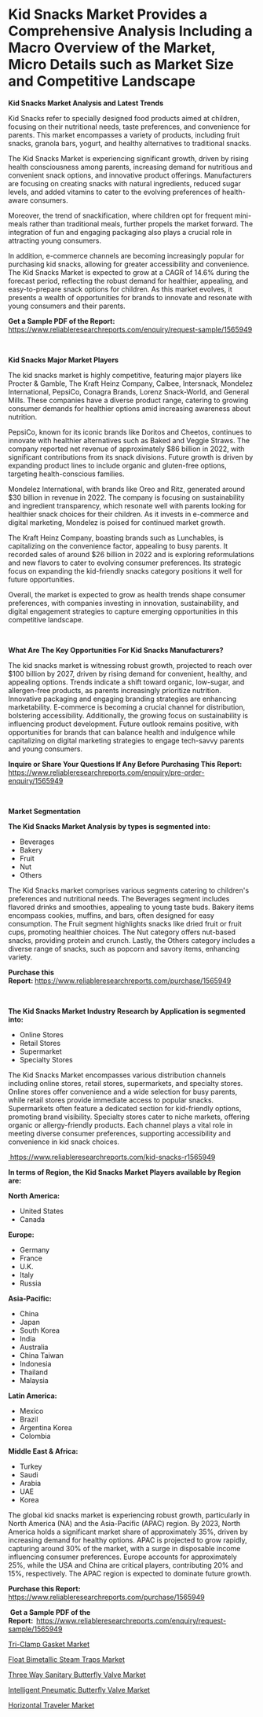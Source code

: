 <p><h1>Kid Snacks Market Provides a Comprehensive Analysis Including a Macro Overview of the Market, Micro Details such as Market Size and Competitive Landscape</h1></p><p><strong>Kid Snacks Market Analysis and Latest Trends</strong></p>
<p><p>Kid Snacks refer to specially designed food products aimed at children, focusing on their nutritional needs, taste preferences, and convenience for parents. This market encompasses a variety of products, including fruit snacks, granola bars, yogurt, and healthy alternatives to traditional snacks.</p><p>The Kid Snacks Market is experiencing significant growth, driven by rising health consciousness among parents, increasing demand for nutritious and convenient snack options, and innovative product offerings. Manufacturers are focusing on creating snacks with natural ingredients, reduced sugar levels, and added vitamins to cater to the evolving preferences of health-aware consumers. </p><p>Moreover, the trend of snackification, where children opt for frequent mini-meals rather than traditional meals, further propels the market forward. The integration of fun and engaging packaging also plays a crucial role in attracting young consumers.</p><p>In addition, e-commerce channels are becoming increasingly popular for purchasing kid snacks, allowing for greater accessibility and convenience. The Kid Snacks Market is expected to grow at a CAGR of 14.6% during the forecast period, reflecting the robust demand for healthier, appealing, and easy-to-prepare snack options for children. As this market evolves, it presents a wealth of opportunities for brands to innovate and resonate with young consumers and their parents.</p></p>
<p><strong>Get a Sample PDF of the Report:&nbsp;</strong> <a href="https://www.reliableresearchreports.com/enquiry/request-sample/1565949?utm_campaign=34&utm_medium=2&utm_source=Github&utm_content=ia&utm_term=28022025&utm_id=kid-snacks">https://www.reliableresearchreports.com/enquiry/request-sample/1565949</a></p>
<p>&nbsp;</p>
<p><strong>Kid Snacks Major Market Players</strong></p>
<p><p>The kid snacks market is highly competitive, featuring major players like Procter & Gamble, The Kraft Heinz Company, Calbee, Intersnack, Mondelez International, PepsiCo, Conagra Brands, Lorenz Snack-World, and General Mills. These companies have a diverse product range, catering to growing consumer demands for healthier options amid increasing awareness about nutrition.</p><p>PepsiCo, known for its iconic brands like Doritos and Cheetos, continues to innovate with healthier alternatives such as Baked and Veggie Straws. The company reported net revenue of approximately $86 billion in 2022, with significant contributions from its snack divisions. Future growth is driven by expanding product lines to include organic and gluten-free options, targeting health-conscious families.</p><p>Mondelez International, with brands like Oreo and Ritz, generated around $30 billion in revenue in 2022. The company is focusing on sustainability and ingredient transparency, which resonate well with parents looking for healthier snack choices for their children. As it invests in e-commerce and digital marketing, Mondelez is poised for continued market growth.</p><p>The Kraft Heinz Company, boasting brands such as Lunchables, is capitalizing on the convenience factor, appealing to busy parents. It recorded sales of around $26 billion in 2022 and is exploring reformulations and new flavors to cater to evolving consumer preferences. Its strategic focus on expanding the kid-friendly snacks category positions it well for future opportunities.</p><p>Overall, the market is expected to grow as health trends shape consumer preferences, with companies investing in innovation, sustainability, and digital engagement strategies to capture emerging opportunities in this competitive landscape.</p></p>
<p>&nbsp;</p>
<p><strong>What Are The Key Opportunities For Kid Snacks Manufacturers?</strong></p>
<p><p>The kid snacks market is witnessing robust growth, projected to reach over $100 billion by 2027, driven by rising demand for convenient, healthy, and appealing options. Trends indicate a shift toward organic, low-sugar, and allergen-free products, as parents increasingly prioritize nutrition. Innovative packaging and engaging branding strategies are enhancing marketability. E-commerce is becoming a crucial channel for distribution, bolstering accessibility. Additionally, the growing focus on sustainability is influencing product development. Future outlook remains positive, with opportunities for brands that can balance health and indulgence while capitalizing on digital marketing strategies to engage tech-savvy parents and young consumers.</p></p>
<p><strong>Inquire or Share Your Questions If Any Before Purchasing This Report:</strong> <a href="https://www.reliableresearchreports.com/enquiry/pre-order-enquiry/1565949?utm_campaign=34&utm_medium=2&utm_source=Github&utm_content=ia&utm_term=28022025&utm_id=kid-snacks">https://www.reliableresearchreports.com/enquiry/pre-order-enquiry/1565949</a></p>
<p>&nbsp;</p>
<p><strong>Market Segmentation</strong></p>
<p><strong>The Kid Snacks Market Analysis by types is segmented into:</strong></p>
<p><ul><li>Beverages</li><li>Bakery</li><li>Fruit</li><li>Nut</li><li>Others</li></ul></p>
<p><p>The Kid Snacks market comprises various segments catering to children's preferences and nutritional needs. The Beverages segment includes flavored drinks and smoothies, appealing to young taste buds. Bakery items encompass cookies, muffins, and bars, often designed for easy consumption. The Fruit segment highlights snacks like dried fruit or fruit cups, promoting healthier choices. The Nut category offers nut-based snacks, providing protein and crunch. Lastly, the Others category includes a diverse range of snacks, such as popcorn and savory items, enhancing variety.</p></p>
<p><strong>Purchase this Report:&nbsp;</strong><a href="https://www.reliableresearchreports.com/purchase/1565949?utm_campaign=34&utm_medium=2&utm_source=Github&utm_content=ia&utm_term=28022025&utm_id=kid-snacks">https://www.reliableresearchreports.com/purchase/1565949</a></p>
<p>&nbsp;</p>
<p><strong>The Kid Snacks Market Industry Research by Application is segmented into:</strong></p>
<p><ul><li>Online Stores</li><li>Retail Stores</li><li>Supermarket</li><li>Specialty Stores</li></ul></p>
<p><p>The Kid Snacks Market encompasses various distribution channels including online stores, retail stores, supermarkets, and specialty stores. Online stores offer convenience and a wide selection for busy parents, while retail stores provide immediate access to popular snacks. Supermarkets often feature a dedicated section for kid-friendly options, promoting brand visibility. Specialty stores cater to niche markets, offering organic or allergy-friendly products. Each channel plays a vital role in meeting diverse consumer preferences, supporting accessibility and convenience in kid snack choices.</p></p>
<p><a href="https://www.reliableresearchreports.com/kid-snacks-r1565949?utm_campaign=34&utm_medium=2&utm_source=Github&utm_content=ia&utm_term=28022025&utm_id=kid-snacks">&nbsp;https://www.reliableresearchreports.com/kid-snacks-r1565949</a></p>
<p><strong>In terms of Region, the Kid Snacks Market Players available by Region are:</strong></p>
<p>
    <p> <strong> North America: </strong>
        <ul>
            <li>United States</li>
            <li>Canada</li>
        </ul>
        </p> 
    <p> <strong> Europe: </strong>
        <ul>
            <li>Germany</li>
            <li>France</li>
            <li>U.K.</li>
            <li>Italy</li>
            <li>Russia</li>
        </ul>
        </p> 
    <p> <strong> Asia-Pacific: </strong>
        <ul>
            <li>China</li>
            <li>Japan</li>
            <li>South Korea</li>
            <li>India</li>
            <li>Australia</li>
            <li>China Taiwan</li>
            <li>Indonesia</li>
            <li>Thailand</li>
            <li>Malaysia</li>
        </ul>
        </p> 
    <p> <strong> Latin America: </strong>
        <ul>
            <li>Mexico</li>
            <li>Brazil</li>
            <li>Argentina Korea</li>
            <li>Colombia</li>
        </ul>
        </p> 
    <p> <strong> Middle East & Africa: </strong>
        <ul>
            <li>Turkey</li>
            <li>Saudi</li>
            <li>Arabia</li>
            <li>UAE</li>
            <li>Korea</li>
        </ul>
    </p>
    </p>
<p><p>The global kid snacks market is experiencing robust growth, particularly in North America (NA) and the Asia-Pacific (APAC) region. By 2023, North America holds a significant market share of approximately 35%, driven by increasing demand for healthy options. APAC is projected to grow rapidly, capturing around 30% of the market, with a surge in disposable income influencing consumer preferences. Europe accounts for approximately 25%, while the USA and China are critical players, contributing 20% and 15%, respectively. The APAC region is expected to dominate future growth.</p></p>
<p><strong>Purchase this Report: </strong><a href="https://www.reliableresearchreports.com/purchase/1565949?utm_campaign=34&utm_medium=2&utm_source=Github&utm_content=ia&utm_term=28022025&utm_id=kid-snacks">https://www.reliableresearchreports.com/purchase/1565949</a></p>
<p>&nbsp;<strong>Get a Sample PDF of the Report:&nbsp;&nbsp;</strong><a href="https://www.reliableresearchreports.com/enquiry/request-sample/1565949?utm_campaign=34&utm_medium=2&utm_source=Github&utm_content=ia&utm_term=28022025&utm_id=kid-snacks">https://www.reliableresearchreports.com/enquiry/request-sample/1565949</a></p>
<p><strong></strong></p>
<p><p><a href="https://github.com/petiteergat/Market-Research-Report-List-1/blob/main/tri-clamp-gasket-market.md?utm_campaign=34&utm_medium=2&utm_source=Github&utm_content=ia&utm_term=28022025&utm_id=kid-snacks">Tri-Clamp Gasket Market</a></p><p><a href="https://github.com/giardafshaxb/Market-Research-Report-List-1/blob/main/float-bimetallic-steam-traps-market.md?utm_campaign=34&utm_medium=2&utm_source=Github&utm_content=ia&utm_term=28022025&utm_id=kid-snacks">Float Bimetallic Steam Traps Market</a></p><p><a href="https://github.com/kimanyuzuga/Market-Research-Report-List-1/blob/main/three-way-sanitary-butterfly-valve-market.md?utm_campaign=34&utm_medium=2&utm_source=Github&utm_content=ia&utm_term=28022025&utm_id=kid-snacks">Three Way Sanitary Butterfly Valve Market</a></p><p><a href="https://github.com/ludongfomban/Market-Research-Report-List-1/blob/main/intelligent-pneumatic-butterfly-valve-market.md?utm_campaign=34&utm_medium=2&utm_source=Github&utm_content=ia&utm_term=28022025&utm_id=kid-snacks">Intelligent Pneumatic Butterfly Valve Market</a></p><p><a href="https://github.com/vasqmbrica4/Market-Research-Report-List-1/blob/main/horizontal-traveler-market.md?utm_campaign=34&utm_medium=2&utm_source=Github&utm_content=ia&utm_term=28022025&utm_id=kid-snacks">Horizontal Traveler Market</a></p></p>